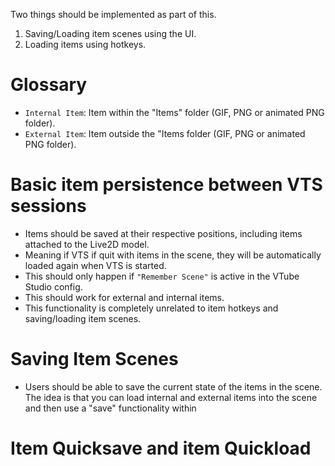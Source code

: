 Two things should be implemented as part of this.

1) Saving/Loading item scenes using the UI.
2) Loading items using hotkeys.

# Glossary

* `Internal Item`: Item within the "Items" folder (GIF, PNG or animated PNG folder).
* `External Item`: Item outside the "Items folder (GIF, PNG or animated PNG folder).

# Basic item persistence between VTS sessions

* Items should be saved at their respective positions, including items attached to the Live2D model. 
* Meaning if VTS if quit with items in the scene, they will be automatically loaded again when VTS is started.
* This should only happen if `"Remember Scene"` is active in the VTube Studio config.
* This should work for external and internal items.
* This functionality is completely unrelated to item hotkeys and saving/loading item scenes.

# Saving Item Scenes

* Users should be able to save the current state of the items in the scene. The idea is that you can load internal and external items into the scene and then use a "save" functionality within


# Item Quicksave and item Quickload






